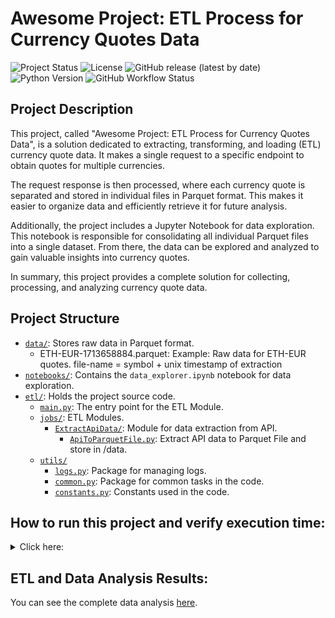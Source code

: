 # Awesome Project: ETL Process for Currency Quotes Data


![Project Status](https://img.shields.io/badge/status-in%20development-yellow) ![License](https://img.shields.io/badge/license-MIT-blue) ![GitHub release (latest by date)](https://img.shields.io/github/v/release/IvanildoBarauna/ETL-awesome-api) ![Python Version](https://img.shields.io/badge/python-3.9-blue) ![GitHub Workflow Status](https://github.com/IvanildoBarauna/ETL-awesome-api/actions/workflows/CI-CD.yaml/badge.svg)

## Project Description
This project, called "Awesome Project: ETL Process for Currency Quotes Data", is a solution dedicated to extracting, transforming, and loading (ETL) currency quote data. It makes a single request to a specific endpoint to obtain quotes for multiple currencies.

The request response is then processed, where each currency quote is separated and stored in individual files in Parquet format. This makes it easier to organize data and efficiently retrieve it for future analysis.

Additionally, the project includes a Jupyter Notebook for data exploration. This notebook is responsible for consolidating all individual Parquet files into a single dataset. From there, the data can be explored and analyzed to gain valuable insights into currency quotes.

In summary, this project provides a complete solution for collecting, processing, and analyzing currency quote data.

## Project Structure

- [`data/`](https://github.com/IvanildoBarauna/ETL-awesome-api/tree/main/data): Stores raw data in Parquet format.
  - ETH-EUR-1713658884.parquet: Example: Raw data for ETH-EUR quotes. file-name = symbol + unix timestamp of extraction
- [`notebooks/`](https://github.com/IvanildoBarauna/ETL-awesome-api/tree/main/notebooks): Contains the `data_explorer.ipynb` notebook for data exploration.
- [`etl/`](https://github.com/IvanildoBarauna/ETL-awesome-api/tree/main/etl): Holds the project source code.
  - [`main.py`](https://github.com/IvanildoBarauna/ETL-awesome-api/blob/main/etl/main.py): The entry point for the ETL Module.
  - [`jobs/`](https://github.com/IvanildoBarauna/ETL-awesome-api/tree/main/etl/jobs): ETL Modules.
    - [`ExtractApiData/`](https://github.com/IvanildoBarauna/ETL-awesome-api/tree/main/etl/jobs/ExtractApiData): Module for data extraction from API.
      - [`ApiToParquetFile.py`](https://github.com/IvanildoBarauna/ETL-awesome-api/blob/main/etl/jobs/ExtractApiData/ApiToParquetFile.py): Extract API data to Parquet File and store in /data.
  - [`utils/`](https://github.com/IvanildoBarauna/ETL-awesome-api/tree/main/etl/utils)
    - [`logs.py`](https://github.com/IvanildoBarauna/ETL-awesome-api/blob/main/etl/utils/logs.py): Package for managing logs.
    - [`common.py`](https://github.com/IvanildoBarauna/ETL-awesome-api/blob/main/etl/utils/common.py): Package for common tasks in the code.
    - [`constants.py`](https://github.com/IvanildoBarauna/ETL-awesome-api/blob/main/etl/utils/constants.py): Constants used in the code.

## How to run this project and verify execution time:

<details>
  <summary>Click here:</summary>
  
  ## Step by Step
  1. Clone the repository:
     ```sh
     $ git clone https://github.com/IvanildoBarauna/ETL-awesome-api.git
     ```

  2. Create a virtual environment and install dependencies:
   Ensure you have Python 3.9 installed on your system.
     ```sh
     $ cd ETL-awesome-api
     $ python -m venv .venv
     $ source .venv/bin/activate  # On Windows use `venv\Scripts\activate`
     $ .venv/bin/python -m pip install --upgrade pip 
     $ echo "SERVER_URL=https://economia.awesomeapi.com.br" > .env # Create enviroment variable for server URL`
     $ pip install -e .
     $ python etl/main.py
     ```

     Learn more about [venv module in python](https://docs.python.org/pt-br/3/library/venv.html)

  3. Alternatively, you can run the project using [`Dockerfile`](https://github.com/IvanildoBarauna/ETL-awesome-api/tree/main/Dockerfile) or [`docker-compose`](https://github.com/IvanildoBarauna/ETL-awesome-api/tree/main/docker-compose.yml). To build and run the Docker image, use the following command:
     ```sh
     $ docker build -t etl-awesome-api . && docker run etl-awesome-api
     ```
     To run the project with Docker Compose, use the following command:
     ```sh
     $ docker-compose up --build
     ```
     Learn more about [docker](https://docs.docker.com/)

  4. Or you can install and run the project using the dependency manager [`poetry`](https://python-poetry.org/):
     ```sh
     $ poetry install && poetry run python etl/main.py
     ```
</details>

## ETL and Data Analysis Results:
You can see the complete data analysis [here](notebooks/data_explorer.ipynb).
